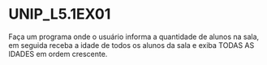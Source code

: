 # UNIP_L5.1EX01
Faça um programa onde o usuário informa a quantidade de alunos na sala, em seguida receba a idade de todos os alunos da sala e exiba TODAS AS IDADES em ordem crescente.
